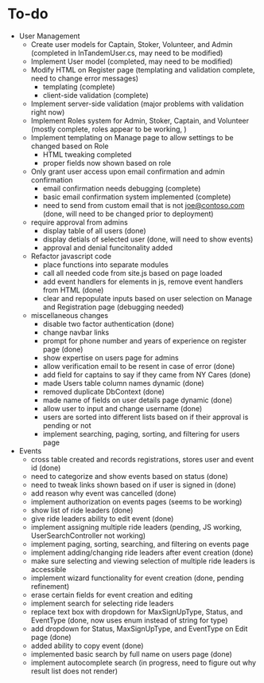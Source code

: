 # To-do

* User Management
  * Create user models for Captain, Stoker, Volunteer, and Admin (completed in InTandemUser.cs, may need to be modified)
  * Implement User model (completed, may need to be modified)
  * Modify HTML on Register page (templating and validation complete, need to change error messages)
    * templating (complete)
    * client-side validation (complete)
  * Implement server-side validation (major problems with validation right now)
  * Implement Roles system for Admin, Stoker, Captain, and Volunteer (mostly complete, roles appear to be working, )
  * Implement templating on Manage page to allow settings to be changed based on Role 
    * HTML tweaking completed 
    * proper fields now shown based on role
  * Only grant user access upon email confirmation and admin confirmation
    * email confirmation needs debugging (complete)
    * basic email confirmation system implemented (complete)
    * need to send from custom email that is not joe@contoso.com (done, will need to be changed prior to deployment)
  * require approval from admins 
    * display table of all users (done)
    * display detials of selected user (done, will need to show events)
    * approval and denial funcitonality added
  * Refactor javascript code
    * place functions into separate modules
    * call all needed code from site.js based on page loaded
    * add event handlers for elements in js, remove event handlers from HTML (done)
    * clear and repopulate inputs based on user selection on Manage and Registration page (debugging needed)
  * miscellaneous changes
    * disable two factor authentication (done)
    * change navbar links
    * prompt for phone number and years of experience on register page (done)
    * show expertise on users page for admins
    * allow verification email to be resent in case of error (done)
    * add field for captains to say if they came from NY Cares (done)
    * made Users table column names dynamic (done)
    * removed duplicate DbContext (done)
    * made name of fields on user details page dynamic (done)
    * allow user to input and change username (done)
    * users are sorted into different lists based on if their approval is pending or not
    * implement searching, paging, sorting, and filtering for users page
* Events 
  * cross table created and records registrations, stores user and event id (done)
  * need to categorize and show events based on status (done)
  * need to tweak links shown based on if user is signed in (done)
  * add reason why event was cancelled (done)  
  * implement authorization on events pages (seems to be working)
  * show list of ride leaders (done)
  * give ride leaders ability to edit event (done)
  * implement assigning multiple ride leaders (pending, JS working, UserSearchController not working)
  * implement paging, sorting, searching, and filtering on events page
  * implement adding/changing ride leaders after event creation (done)
  * make sure selecting and viewing selection of multiple ride leaders is accessible
  * implement wizard functionality for event creation (done, pending refinement)
  * erase certain fields for event creation and editing
  * implement search for selecting ride leaders
  * replace text box with dropdown for MaxSignUpType, Status, and EventType (done, now uses enum instead of string for type)
  * add dropdown for Status, MaxSignUpType, and EventType on Edit page (done)
  * added ability to copy event (done)
  * implemented basic search by full name on users page (done)
  * implement autocomplete search (in progress, need to figure out why result list does not render)
